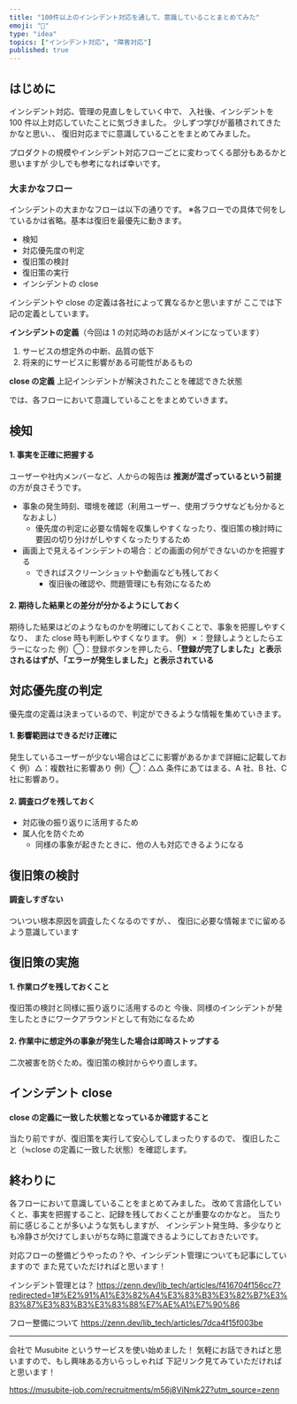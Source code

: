 ```yaml
---
title: "100件以上のインシデント対応を通して、意識していることまとめてみた"
emoji: "👻"
type: "idea"
topics: ["インシデント対応", "障害対応"]
published: true
---
```


## はじめに

インシデント対応、管理の見直しをしていく中で、
入社後、インシデントを 100 件以上対応していたことに気づきました。
少しずつ学びが蓄積されてきたかなと思い、、
復旧対応までに意識していることをまとめてみました。

プロダクトの規模やインシデント対応フローごとに変わってくる部分もあるかと思いますが
少しでも参考になれば幸いです。

### 大まかなフロー

インシデントの大まかなフローは以下の通りです。
※各フローでの具体で何をしているかは省略。基本は復旧を最優先に動きます。

- 検知
- 対応優先度の判定
- 復旧策の検討
- 復旧策の実行
- インシデントの close

インシデントや close の定義は各社によって異なるかと思いますが
ここでは下記の定義としています。

**インシデントの定義**（今回は 1 の対応時のお話がメインになっています）

1. サービスの想定外の中断、品質の低下
2. 将来的にサービスに影響がある可能性があるもの

**close の定義**
上記インシデントが解決されたことを確認できた状態

では、各フローにおいて意識していることをまとめていきます。

## 検知

#### 1. 事実を正確に把握する

ユーザーや社内メンバーなど、人からの報告は
**推測が混ざっているという前提**の方が良さそうです。

- 事象の発生時刻、環境を確認（利用ユーザー、使用ブラウザなども分かるとなおよし）
  - 優先度の判定に必要な情報を収集しやすくなったり、復旧策の検討時に要因の切り分けがしやすくなったりするため
- 画面上で見えるインシデントの場合：どの画面の何ができないのかを把握する
  - できればスクリーンショットや動画なども残しておく
    - 復旧後の確認や、問題管理にも有効になるため

#### 2. 期待した結果との差分が分かるようにしておく

期待した結果はどのようなものかを明確にしておくことで、事象を把握しやすくなり、
また close 時も判断しやすくなります。
例）✗：登録しようとしたらエラーになった
例）◯：登録ボタンを押したら、**「登録が完了しました」と表示されるはずが、「エラーが発生しました」と表示されている**

## 対応優先度の判定

優先度の定義は決まっているので、判定ができるような情報を集めていきます。

#### 1. 影響範囲はできるだけ正確に

発生しているユーザーが少ない場合はどこに影響があるかまで詳細に記載しておく
例）△：複数社に影響あり
例）◯：△△ 条件にあてはまる、A 社、B 社、C 社に影響あり。

#### 2. 調査ログを残しておく

- 対応後の振り返りに活用するため
- 属人化を防ぐため
  - 同様の事象が起きたときに、他の人も対応できるようになる

## 復旧策の検討

#### 調査しすぎない

ついつい根本原因を調査したくなるのですが、、
復旧に必要な情報までに留めるよう意識しています

## 復旧策の実施

#### 1. 作業ログを残しておくこと

復旧策の検討と同様に振り返りに活用するのと
今後、同様のインシデントが発生したときにワークアラウンドとして有効になるため

#### 2. 作業中に想定外の事象が発生した場合は即時ストップする

二次被害を防ぐため。復旧策の検討からやり直します。

## インシデント close

#### close の定義に一致した状態となっているか確認すること

当たり前ですが、復旧策を実行して安心してしまったりするので、
復旧したこと（≒close の定義に一致した状態）を確認します。

## 終わりに

各フローにおいて意識していることをまとめてみました。
改めて言語化していくと、事実を把握すること、記録を残しておくことが重要なのかなと。
当たり前に感じることが多いような気もしますが、
インシデント発生時、多少なりとも冷静さが欠けてしまいがちな時に意識できるようにしておきたいです。

対応フローの整備どうやったの？や、インシデント管理についても記事にしていますので
また見ていただければと思います！

インシデント管理とは？
https://zenn.dev/lib_tech/articles/f416704f156cc7?redirected=1#%E2%91%A1%E3%82%A4%E3%83%B3%E3%82%B7%E3%83%87%E3%83%B3%E3%83%88%E7%AE%A1%E7%90%86

フロー整備について
https://zenn.dev/lib_tech/articles/7dca4f15f003be

---

会社で Musubite というサービスを使い始めました！
気軽にお話できればと思いますので、もし興味ある方いらっしゃれば
下記リンク見てみていただければと思います！

https://musubite-job.com/recruitments/m56j8ViNmk2Z?utm_source=zenn
